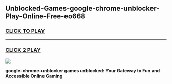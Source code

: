 
## Unblocked-Games-google-chrome-unblocker-Play-Online-Free-eo668
<h3>
<a href="https://premium76.site?title=google-chrome-unblocker&ref=26A">CLICK TO PLAY</a></h3>
<hr>

<h3>
<a href="https://premium76.site?title=google-chrome-unblocker&ref=26A">CLICK 2 PLAY</a>
  
</h3>

<a href="https://premium76.site?title=google-chrome-unblocker&ref=26A"><img src="https://clearcache.store/games.png"></a>


**google-chrome-unblocker games unblocked: Your Gateway to Fun and Accessible Online Gaming**
